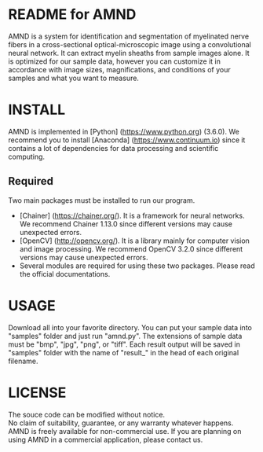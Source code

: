 README for AMND
===
AMND is a system for identification and segmentation of myelinated nerve fibers in a cross-sectional optical-microscopic image using a convolutional neural network. It can extract myelin sheaths from sample images alone. It is optimized for our sample data, however you can customize it in accordance with image sizes, magnifications, and conditions of your samples and what you want to measure.

INSTALL
===
AMND is implemented in [Python] (https://www.python.org) (3.6.0). We recommend you to install [Anaconda] (https://www.continuum.io) since it contains a lot of dependencies for data processing and scientific computing.

Required
---
Two main packages must be installed to run our program. 
* [Chainer] (https://chainer.org/). It is a framework for neural networks. We recommend Chainer 1.13.0 since different versions may cause unexpected errors.
* [OpenCV] (http://opencv.org/). It is a library mainly for computer vision and image processing. We recommend OpenCV 3.2.0 since different versions may cause unexpected errors.
* Several modules are required for using these two packages. Please read the official documentations.

USAGE
===
Download all into your favorite directory. You can put your sample data into "samples" folder and just run "amnd.py". The extensions of sample data must be "bmp", "jpg", "png", or "tiff". Each result output will be saved in "samples" folder with the name of "result_" in the head of each original filename. 

LICENSE
===
The souce code can be modified without notice.  
No claim of suitability, guarantee, or any warranty whatever happens.  
AMND is freely available for non-commercial use. If you are planning on using AMND in a commercial application, please contact us.
